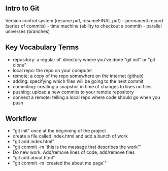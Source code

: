 Intro to Git
------------

Version control system (resume.pdf, resumeFINAL.pdf)
    - permanent record (series of commits)
    - time machine     (ability to checkout a commit)
    - parallel universes (branches)


## Key Vocabulary Terms
- repository: a regular ol' directory where you've done "git init" or "git clone"
- local repo: the repo on your computer 
- remote: a copy of the repo somewhere on the internet (github)
- adding: specifying which files will be going to the next commit
- commiting: creating a snapshot in time of changes to lines on files
- pushing: upload a new commits to your remote repository
- connect a remote: telling a local repo where code should go when you push

## Workflow
- "git init" once at the beginning of the project
- create a file called index.html and add a bunch of work
- "git add index.html"
- "git commit -m 'this is the message that describes the work'"
- Do new work. Add/remove lines of code, add/remove files
- "git add about.html"
- "git commit -m 'created the about me page'"
